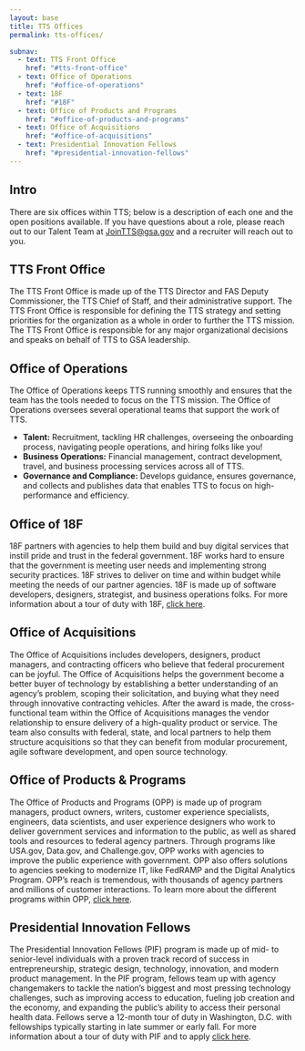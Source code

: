 ```yaml
---
layout: base
title: TTS Offices
permalink: tts-offices/

subnav:
  - text: TTS Front Office
    href: "#tts-front-office"
  - text: Office of Operations
    href: "#office-of-operations"
  - text: 18F
    href: "#18F"
  - text: Office of Products and Programs
    href: "#office-of-products-and-programs"
  - text: Office of Acquisitions
    href: "#office-of-acquisitions"
  - text: Presidential Innovation Fellows
    href: "#presidential-innovation-fellows"   
---
```


## Intro
There are six offices within TTS; below is a description of each one and the open positions available. If you have questions about a role, please reach out to our Talent Team at [JoinTTS@gsa.gov](email:jointts@gsa.gov) and a recruiter will reach out to you.

## TTS Front Office

The TTS Front Office is made up of the TTS Director and FAS Deputy Commissioner, the TTS Chief of Staff, and their administrative support. The TTS Front Office is responsible for defining the TTS strategy and setting priorities for the organization as a whole in order to further the TTS mission. The TTS Front Office is responsible for any major organizational decisions and speaks on behalf of TTS to GSA leadership.

## Office of Operations

The Office of Operations keeps TTS running smoothly and ensures that the team has the tools needed to focus on the TTS mission. The Office of Operations oversees several operational teams that support the work of TTS. 
- **Talent:** Recruitment, tackling HR challenges, overseeing the onboarding process, navigating people operations, and hiring folks like you! 
- **Business Operations:** Financial management, contract development, travel, and business processing services across all of TTS. 
- **Governance and Compliance:** Develops guidance, ensures governance, and collects and publishes data that enables TTS to focus on high-performance and efficiency.

## Office of 18F

18F partners with agencies to help them build and buy digital services that instill pride and trust in the federal government. 18F works hard to ensure that the government is meeting user needs and implementing strong security practices. 18F strives to deliver on time and within budget while meeting the needs of our partner agencies. 18F is made up of software developers, designers, strategist, and business operations folks. For more information about a tour of duty with 18F, [click here](https://18f.gsa.gov/join).

## Office of Acquisitions

The Office of Acquisitions includes developers, designers, product managers, and contracting officers who believe that federal procurement can be joyful. The Office of Acquisitions helps the government become a better buyer of technology by establishing a better understanding of an agency’s problem, scoping their solicitation, and buying what they need through innovative contracting vehicles. After the award is made, the cross-functional team within the Office of Acquisitions manages the vendor relationship to ensure delivery of a high-quality product or service. The team also consults with federal, state, and local partners to help them structure acquisitions so that they can benefit from modular procurement, agile software development, and open source technology. 

## Office of Products & Programs

The Office of Products and Programs (OPP) is made up of program managers, product owners, writers, customer experience specialists, engineers, data scientists, and user experience designers who work to deliver government services and information to the public, as well as shared tools and resources to federal agency partners. Through programs like USA.gov, Data.gov, and Challenge.gov, OPP works with agencies to improve the public experience with government. OPP also offers solutions to agencies seeking to modernize IT, like FedRAMP and the Digital Analytics Program. OPP’s reach is tremendous, with thousands of agency partners and millions of customer interactions. To learn more about the different programs within OPP, [click here](https://www.gsa.gov/about-us/organization/federal-acquisition-service/technology-transformation-services/office-of-products-and-programs).

## Presidential Innovation Fellows

The Presidential Innovation Fellows (PIF) program is made up of mid- to senior-level individuals with a proven track record of success in entrepreneurship, strategic design, technology, innovation, and modern product management. In the PIF program, fellows team up with agency changemakers to tackle the nation’s biggest and most pressing technology challenges, such as improving access to education, fueling job creation and the economy, and expanding the public’s ability to access their personal health data.
Fellows serve a 12-month tour of duty in Washington, D.C. with fellowships typically starting in late summer or early fall. For more information about a tour of duty with PIF and to apply [click here](https://presidentialinnovationfellows.gov/).
